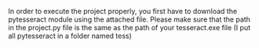In order to execute the project properly, you first have to download the pytesseract module using the attached file. Please make sure that the path in the project.py file is the same as the path of your tesseract.exe file (I put all pytesseract in a folder named tess)
